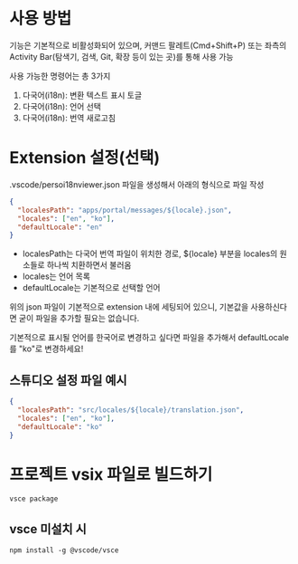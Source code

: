 # 사용 방법

기능은 기본적으로 비활성화되어 있으며, 커맨드 팔레트(Cmd+Shift+P) 또는 좌측의 Activity Bar(탐색기, 검색, Git, 확장 등이 있는 곳)를 통해 사용 가능

사용 가능한 명령어는 총 3가지

1. 다국어(i18n): 변환 텍스트 표시 토글
2. 다국어(i18n): 언어 선택
3. 다국어(i18n): 번역 새로고침

# Extension 설정(선택)

.vscode/persoi18nviewer.json 파일을 생성해서 아래의 형식으로 파일 작성

```json
{
  "localesPath": "apps/portal/messages/${locale}.json",
  "locales": ["en", "ko"],
  "defaultLocale": "en"
}
```

- localesPath는 다국어 번역 파일이 위치한 경로, ${locale} 부분을 locales의 원소들로 하나씩 치환하면서 불러옴
- locales는 언어 목록
- defaultLocale는 기본적으로 선택할 언어

위의 json 파일이 기본적으로 extension 내에 세팅되어 있으니, 기본값을 사용하신다면 굳이 파일을 추가할 필요는 없습니다.

기본적으로 표시될 언어를 한국어로 변경하고 싶다면 파일을 추가해서 defaultLocale를 "ko"로 변경하세요!

## 스튜디오 설정 파일 예시

```json
{
  "localesPath": "src/locales/${locale}/translation.json",
  "locales": ["en", "ko"],
  "defaultLocale": "ko"
}
```

# 프로젝트 vsix 파일로 빌드하기

```
vsce package
```

## vsce 미설치 시

```
npm install -g @vscode/vsce
```
